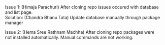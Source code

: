 Issue 1: (Himaja Parachuri)
After cloning repo issues occured with database and list page.<br>
Solution: (Chandra Bhanu Tata)
Update database manually through package manager

Issue 2: (Hema Sree Rathnam Machha)
After cloning repo packages were not installed automatically. Manual commands are not working.
